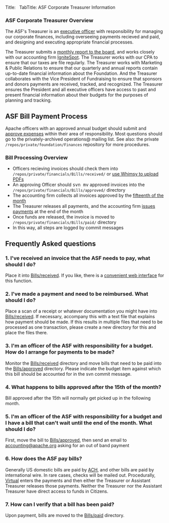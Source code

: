Title: &nbsp;
TabTitle: ASF Corporate Treasurer Information
<!-- Licensed under ALv2 -->

<div class="panel panel-success">
  <div class="panel-heading">
    <h3 class="panel-title">ASF Corporate Treasurer Overview</h3>
  </div>
  <div class="panel-body">
    The ASF's Treasurer is an <a href="https://www.apache.org/foundation/#who-runs-the-asf">executive officer</a> with responsibility 
    for managing our corporate finances, including overseeing payments recieved and paid, and designing and executing appropriate financial processes.
    <p/>
    The Treasurer submits a <a href="https://whimsy.apache.org/board/minutes/Treasurer">monthly report to the board</a>, 
    and works closely with our accounting firm <a href="http://www.ignitespot.com/">IgniteSpot</a>.  The Treasurer works 
    with our CPA to ensure that our taxes are file regularly.  The Treasurer works with Marketing & Public Relations to ensure that
    our quarterly and annual reports contain up-to-date financial information about the Foundation.  And the Treasurer collaborates 
    with the Vice President of Fundraising to ensure that sponsors and donors payments are received, tracked, and recognized.  The Treasurer 
    ensures the President and all executive officers have access to past and present financial information about their budgets for the 
    purposes of planning and tracking.
  </div>
</div>

<div class="panel panel-info">
  <div class="panel-heading">
    <h2 class="panel-title">ASF Bill Payment Process</h2>
  </div>
  <div class="panel-body">
    <p>Apache officers with an approved annual budget should submit 
      and <a href="#q3">approve expenses</a> within their area of responsibility.
      Most questions should go to the <span class="text-primary">privately-archived operations@ mailing list</span>.
      See also: the private <code>/repos/private/foundation/Finances</code> repository for more procedures.
    </p>
    <h3>Bill Processing Overview</h3>
    <ul>
      <li>Officers recieving invoices should check them into <code>/repos/private/financials/Bills/received/</code> or <a href="#q1">use Whimsy to upload PDFs</a></li>
      <li>An approving Officer should <kbd>svn mv</kbd> approved invoices into the <code>/repos/private/financials/Bills/approved/</code> directory</li>
      <li>The accounting firm collects all invoices approved by the <a href="#q4">fifteenth of the month</a></li>
      <li>The Treasurer releases all payments, and the accounting firm <a href="#q6">issues payments</a> at the end of the month</li>
      <li>Once funds are released, the invoice is moved to <code>/repos/private/financials/Bills/paid/</code> directory</li>
      <li>In this way, all steps are logged by commit messages</li>
    </ul>
  </div>
</div>

## Frequently Asked questions

<h3 id="q1">1. I've received an invoice that the ASF needs to pay, what
      should I do?</h3>
<p>Place it into
  <a href="https://svn.apache.org/repos/private/financials/Bills/received">Bills/received</a>.
  If you like, there is a 
  <a href="https://whimsy.apache.org/treasurer/bill-upload">convenient web interface</a>
  for this function.</p>
<h3 id="q2">2. I've made a payment and need to be reimbursed.  What should
  I do?</h3>
<p>Place a scan of a receipt or whatever documentation you might have into
  <a href="https://svn.apache.org/repos/private/financials/Bills/received">Bills/received</a>.
  If necessary, accompany this with a text file that explains how payment
  should be made.  If this results in multiple files that need to be
  processed as one transaction, please create a new directory for this and
  place the files there.</p>
<h3 id="q3">3. I'm an officer of the ASF with responsibility for a budget.
  How do I arrange for payments to be made?</h3>
<p>Monitor the 
  <a href="https://svn.apache.org/repos/private/financials/Bills/received">Bills/received</a>
  directory and move bills that need to be paid into the
  <a href="https://svn.apache.org/repos/private/financials/Bills/approved">Bills/approved</a>
  directory.  Please indicate the budget item against which this bill
  should be accounted for in the svn commit message.</p>
<h3 id="q4">4. What happens to bills approved after the 15th of the month?</h3>
<p>Bill approved after the 15th will normally get picked up in the
  following month.</p>
<h3 id="q5">5. I'm an officer of the ASF with responsibility for a budget
  and I have a bill that can't wait until the end of the month.  What
  should I do?</h3>
<p>First, move the bill to 
  <a href="https://svn.apache.org/repos/private/financials/Bills/approved">Bills/approved</a>,
  then send an email to
  <a href="mailto:accounting@apache.org">accounting@apache.org</a>
  asking for an out of band payment</p>
<h3 id="q6">6. How does the ASF pay bills?</h3>
<p>Generally US domestic bills are paid by
  <a href="http://en.wikipedia.org/wiki/Automated_Clearing_House">ACH</a>,
  and other bills are paid
  by international wire.  In rare cases, checks will be mailed out.
  Procedurally, <a href="http://www.virtualmgmt.com/">Virtual</a>
  enters the payments and then either the Treasurer
  or Assistant Treasurer releases those payments.  Neither the Treasurer
  nor the Assistant Treasurer have direct access to funds in Citizens.</p>
<h3 id="q7">7. How can I verify that a bill has been paid?</h3>
<p>Upon payment, bills are moved to the
  <a href="https://svn.apache.org/repos/private/financials/Bills/paid">Bills/paid</a>
  directory.
</p>
</div>

